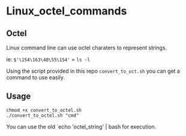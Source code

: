 # Linux_octel_commands

## Octel 

Linux command line can use octel charaters to represent strings. 

ie: `$'\154\163\40\55\154'` = `ls -l`

Using the script provided in this repo `convert_to_oct.sh` you can get a command to use easily. 

## Usage

```
chmod +x convert_to_octel.sh
./convert_to_octel.sh "cmd" 
```

You can use the old `echo 'octel_string' | bash for execution.
